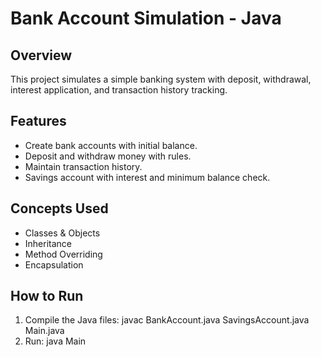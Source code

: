 # Bank Account Simulation - Java

## Overview
This project simulates a simple banking system with deposit, withdrawal, interest application, and transaction history tracking.

## Features
- Create bank accounts with initial balance.
- Deposit and withdraw money with rules.
- Maintain transaction history.
- Savings account with interest and minimum balance check.

## Concepts Used
- Classes & Objects
- Inheritance
- Method Overriding
- Encapsulation

## How to Run
1. Compile the Java files:
   javac BankAccount.java SavingsAccount.java Main.java
2. Run:
   java Main

